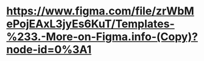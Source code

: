 # https://www.figma.com/file/zrWbMePojEAxL3jyEs6KuT/Templates-%233.-More-on-Figma.info-(Copy)?node-id=0%3A1
